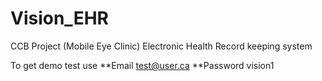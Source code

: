 # Vision_EHR
CCB Project (Mobile Eye Clinic) Electronic Health Record keeping system

To get demo test use
**Email test@user.ca
**Password vision1
